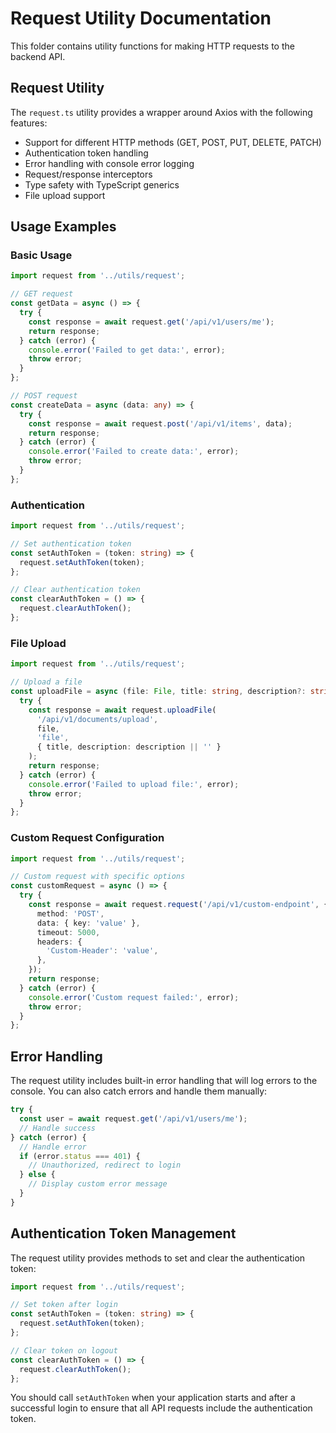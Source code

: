 # Request Utility Documentation

This folder contains utility functions for making HTTP requests to the backend API.

## Request Utility

The `request.ts` utility provides a wrapper around Axios with the following features:

- Support for different HTTP methods (GET, POST, PUT, DELETE, PATCH)
- Authentication token handling
- Error handling with console error logging
- Request/response interceptors
- Type safety with TypeScript generics
- File upload support

## Usage Examples

### Basic Usage

```typescript
import request from '../utils/request';

// GET request
const getData = async () => {
  try {
    const response = await request.get('/api/v1/users/me');
    return response;
  } catch (error) {
    console.error('Failed to get data:', error);
    throw error;
  }
};

// POST request
const createData = async (data: any) => {
  try {
    const response = await request.post('/api/v1/items', data);
    return response;
  } catch (error) {
    console.error('Failed to create data:', error);
    throw error;
  }
};
```

### Authentication

```typescript
import request from '../utils/request';

// Set authentication token
const setAuthToken = (token: string) => {
  request.setAuthToken(token);
};

// Clear authentication token
const clearAuthToken = () => {
  request.clearAuthToken();
};
```

### File Upload

```typescript
import request from '../utils/request';

// Upload a file
const uploadFile = async (file: File, title: string, description?: string) => {
  try {
    const response = await request.uploadFile(
      '/api/v1/documents/upload',
      file,
      'file',
      { title, description: description || '' }
    );
    return response;
  } catch (error) {
    console.error('Failed to upload file:', error);
    throw error;
  }
};
```

### Custom Request Configuration

```typescript
import request from '../utils/request';

// Custom request with specific options
const customRequest = async () => {
  try {
    const response = await request.request('/api/v1/custom-endpoint', {
      method: 'POST',
      data: { key: 'value' },
      timeout: 5000,
      headers: {
        'Custom-Header': 'value',
      },
    });
    return response;
  } catch (error) {
    console.error('Custom request failed:', error);
    throw error;
  }
};
```

## Error Handling

The request utility includes built-in error handling that will log errors to the console. You can also catch errors and handle them manually:

```typescript
try {
  const user = await request.get('/api/v1/users/me');
  // Handle success
} catch (error) {
  // Handle error
  if (error.status === 401) {
    // Unauthorized, redirect to login
  } else {
    // Display custom error message
  }
}
```

## Authentication Token Management

The request utility provides methods to set and clear the authentication token:

```typescript
import request from '../utils/request';

// Set token after login
const setAuthToken = (token: string) => {
  request.setAuthToken(token);
};

// Clear token on logout
const clearAuthToken = () => {
  request.clearAuthToken();
};
```

You should call `setAuthToken` when your application starts and after a successful login to ensure that all API requests include the authentication token.
